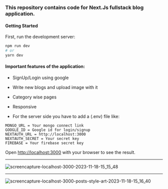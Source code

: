 ### This repository contains code for Next.Js fullstack blog application.

#### Getting Started

First, run the development server:

```bash
npm run dev
# or
yarn dev
```

#### Important features of the application:
* SignUp/Login using google
* Write new blogs and upload image with it
* Category wise pages
* Responsive

* For the server side you have to add a (.env) file like:
```
MONGO_URL = Your mongo connect link
GOOGLE_ID = Google id for login/signup
NEXTAUTH_URL = http://localhost:3000
NEXTAUTH_SECRET = Your secret key
FIREBASE = Your firebase secret key
```

Open [http://localhost:3000](http://localhost:3000) with your browser to see the result.
****
![screencapture-localhost-3000-2023-11-18-15_15_48](https://github.com/Shahreyar00/React_BlockchainWeb3_App/assets/70688937/5553e580-c556-4249-8f41-d6af41b0c3ff)
****
![screencapture-localhost-3000-posts-style-art-2023-11-18-15_16_40](https://github.com/Shahreyar00/React_BlockchainWeb3_App/assets/70688937/4653e2ae-326f-41c8-a32d-e4413bcee2ff)
